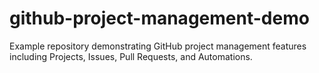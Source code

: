 # github-project-management-demo
Example repository demonstrating GitHub project management features including Projects, Issues, Pull Requests, and Automations.
